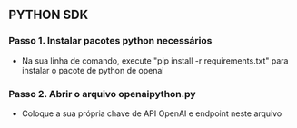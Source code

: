## PYTHON SDK

### Passo 1. Instalar pacotes python necessários

- Na sua linha de comando, execute "pip install -r requirements.txt" para instalar o pacote de python de openai 


### Passo 2. Abrir o arquivo openaipython.py

- Coloque a sua própria chave de API OpenAI e endpoint neste arquivo